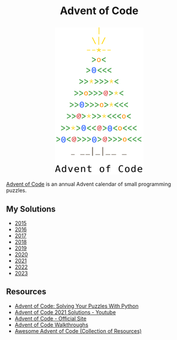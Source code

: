 # <p align="center"> Advent of Code </p>

<p align="center">
<img src="./assets/aoc-tree.png" width="240" height="400" />
</p>

[Advent of Code](https://adventofcode.com/2022/about) is an annual Advent calendar of small programming puzzles.

## My Solutions 

* [2015](src/2015)
* [2016](src/2016)
* [2017](src/2017)
* [2018](src/2018)
* [2019](src/2019)
* [2020](src/2020)
* [2021](src/2021)
* [2022](src/2022)
* [2023](src/2023)

## Resources 

* [Advent of Code: Solving Your Puzzles With Python](https://realpython.com/python-advent-of-code/)
* [Advent of Code 2021 Solutions - Youtube](https://www.youtube.com/watch?v=URJfhlepvXU&list=PLWBKAf81pmOa5C0IGzmK-Pu48pH8YhXAJ)
* [Advent of Code - Official Site](https://adventofcode.com/)
* [Advent of Code Walkthroughs](https://github.com/mebeim/aoc)
* [Awesome Advent of Code (Collection of Resources)](https://github.com/Bogdanp/awesome-advent-of-code)
